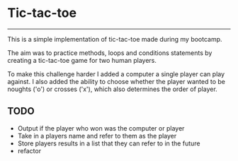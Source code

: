 # Tic-tac-toe
---
This is a simple implementation of tic-tac-toe made during my bootcamp. 

The aim was to practice methods, loops and conditions statements by creating a tic-tac-toe game for two human players.

To make this challenge harder I added a computer a single player can play against. I also added the ability to choose whether the player wanted to be noughts ('o') or crosses ('x'), which also determines the order of player. 

## TODO
* Output if the player who won was the computer or player
* Take in a players name and refer to them as the player
* Store players results in a list that they can refer to in the future
* refactor